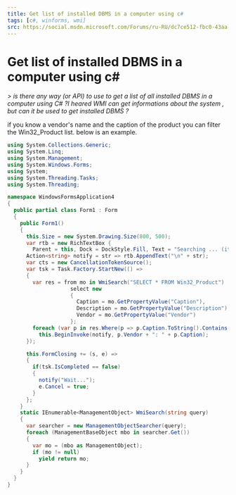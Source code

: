 ```yaml
---
title: Get list of installed DBMS in a computer using c#
tags: [c#, winforms, wmi]
src: https://social.msdn.microsoft.com/Forums/ru-RU/dc7ce512-fbc0-43aa-82db-fb0f1e321ede/get-list-of-installed-dbms-in-a-computer-using-c?forum=netfxbcl
---
```

# Get list of installed DBMS in a computer using c#
*> is there any way (or API) to use to get a list of all installed DBMS in a computer using C# ?I heared WMI can get informations about the system , but can it be used to get installed DBMS ?*

if you know a vendor's name and the caption of the product you can filter the Win32_Product list.
below is an example.
```c#
using System.Collections.Generic;
using System.Linq;
using System.Management;
using System.Windows.Forms;
using System;
using System.Threading.Tasks;
using System.Threading;

namespace WindowsFormsApplication4
{
  public partial class Form1 : Form
  {
    public Form1()
    {
      this.Size = new System.Drawing.Size(800, 500);
      var rtb = new RichTextBox { 
        Parent = this, Dock = DockStyle.Fill, Text = "Searching ... (it takes too long time)" };
      Action<string> notify = str => rtb.AppendText("\n" + str);
      var cts = new CancellationTokenSource();
      var tsk = Task.Factory.StartNew(() =>
      {
        var res = from mo in WmiSearch("SELECT * FROM Win32_Product")
                    select new
                    {
                      Caption = mo.GetPropertyValue("Caption"),
                      Description = mo.GetPropertyValue("Description"),
                      Vendor = mo.GetPropertyValue("Vendor")
                    };
        foreach (var p in res.Where(p => p.Caption.ToString().Contains("SQL")))
          this.BeginInvoke(notify, p.Vendor + ": " + p.Caption);
      });

      this.FormClosing += (s, e) =>
      {
        if(tsk.IsCompleted == false)
        {
          notify("Wait...");
          e.Cancel = true;
        }
      };
    }
    static IEnumerable<ManagementObject> WmiSearch(string query)
    {
      var searcher = new ManagementObjectSearcher(query);
      foreach (ManagementBaseObject mbo in searcher.Get())
      {
        var mo = (mbo as ManagementObject);
        if (mo != null)
          yield return mo;
      }
    }
  }
}
```
